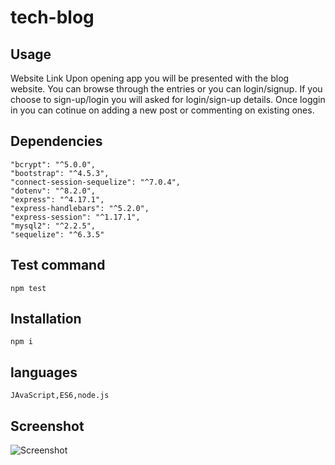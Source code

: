 # tech-blog

## Usage

Website Link
Upon opening app you will be presented with the blog website.
You can browse through the entries or you can login/signup.
If you choose to sign-up/login you will asked for login/sign-up details.
Once loggin in you can cotinue on adding a new post or commenting on existing ones.

## Dependencies

```${blackBlink.name}
"bcrypt": "^5.0.0",
"bootstrap": "^4.5.3",
"connect-session-sequelize": "^7.0.4",
"dotenv": "^8.2.0",
"express": "^4.17.1",
"express-handlebars": "^5.2.0",
"express-session": "^1.17.1",
"mysql2": "^2.2.5",
"sequelize": "^6.3.5"
```

## Test command

```${blackBlink.name}
npm test
```

## Installation

```${blackBlink.name}
npm i
```

## languages

```${blackBlink.name}
JAvaScript,ES6,node.js
```


## Screenshot

![Screenshot](assets/imges/Team-1.png)

